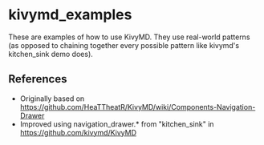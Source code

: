 # kivymd_examples
These are examples of how to use KivyMD. They use real-world patterns (as opposed to chaining together every possible pattern like kivymd's kitchen_sink demo does).

## References
- Originally based on https://github.com/HeaTTheatR/KivyMD/wiki/Components-Navigation-Drawer
- Improved using navigation_drawer.* from "kitchen_sink" in https://github.com/kivymd/KivyMD
